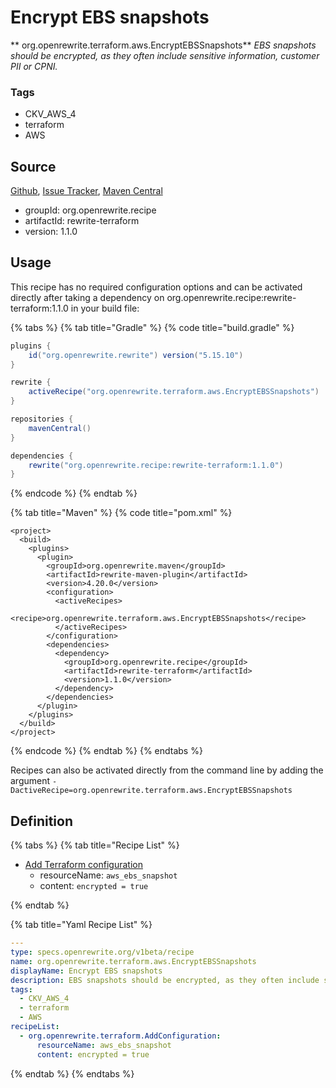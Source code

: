 # Encrypt EBS snapshots

** org.openrewrite.terraform.aws.EncryptEBSSnapshots**
_EBS snapshots should be encrypted, as they often include sensitive information, customer PII or CPNI._

### Tags

* CKV_AWS_4
* terraform
* AWS

## Source

[Github](https://github.com/openrewrite/rewrite-terraform), [Issue Tracker](https://github.com/openrewrite/rewrite-terraform/issues), [Maven Central](https://search.maven.org/artifact/org.openrewrite.recipe/rewrite-terraform/1.1.0/jar)

* groupId: org.openrewrite.recipe
* artifactId: rewrite-terraform
* version: 1.1.0


## Usage

This recipe has no required configuration options and can be activated directly after taking a dependency on org.openrewrite.recipe:rewrite-terraform:1.1.0 in your build file:

{% tabs %}
{% tab title="Gradle" %}
{% code title="build.gradle" %}
```groovy
plugins {
    id("org.openrewrite.rewrite") version("5.15.10")
}

rewrite {
    activeRecipe("org.openrewrite.terraform.aws.EncryptEBSSnapshots")
}

repositories {
    mavenCentral()
}

dependencies {
    rewrite("org.openrewrite.recipe:rewrite-terraform:1.1.0")
}
```
{% endcode %}
{% endtab %}

{% tab title="Maven" %}
{% code title="pom.xml" %}
```markup
<project>
  <build>
    <plugins>
      <plugin>
        <groupId>org.openrewrite.maven</groupId>
        <artifactId>rewrite-maven-plugin</artifactId>
        <version>4.20.0</version>
        <configuration>
          <activeRecipes>
            <recipe>org.openrewrite.terraform.aws.EncryptEBSSnapshots</recipe>
          </activeRecipes>
        </configuration>
        <dependencies>
          <dependency>
            <groupId>org.openrewrite.recipe</groupId>
            <artifactId>rewrite-terraform</artifactId>
            <version>1.1.0</version>
          </dependency>
        </dependencies>
      </plugin>
    </plugins>
  </build>
</project>
```
{% endcode %}
{% endtab %}
{% endtabs %}

Recipes can also be activated directly from the command line by adding the argument `-DactiveRecipe=org.openrewrite.terraform.aws.EncryptEBSSnapshots`

## Definition

{% tabs %}
{% tab title="Recipe List" %}
* [Add Terraform configuration](../../terraform/addconfiguration.md)
  * resourceName: `aws_ebs_snapshot`
  * content: `encrypted = true`

{% endtab %}

{% tab title="Yaml Recipe List" %}
```yaml
---
type: specs.openrewrite.org/v1beta/recipe
name: org.openrewrite.terraform.aws.EncryptEBSSnapshots
displayName: Encrypt EBS snapshots
description: EBS snapshots should be encrypted, as they often include sensitive information, customer PII or CPNI.
tags:
  - CKV_AWS_4
  - terraform
  - AWS
recipeList:
  - org.openrewrite.terraform.AddConfiguration:
      resourceName: aws_ebs_snapshot
      content: encrypted = true

```
{% endtab %}
{% endtabs %}
